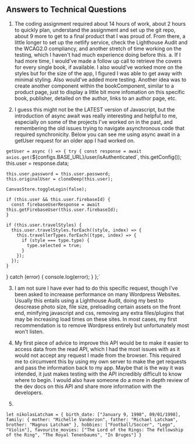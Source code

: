 ## Answers to Technical Questions

1. The coding assignment required about 14 hours of work, about 2 hours to quickly plan, understand the assignment and set up the git repo, about 9 more to get to a final product that I was proud of. From there, a little longer to set up the netlify service, check the Lighthouse Audit and the WCAG2.0 compliancy, and another stretch of time working on the testing, which I haven't had much experience doing before this.
	a. If I had more time, I would've made a follow up call to retrieve the covers for every single book, if available. I also would've worked more on the styles but for the size of the app, I figured I was able to get away with minimal styling. Also would've added more testing. Another idea was to create another component within the bookComponent, similar to a product page, just to display a little bit more infomation on this specific book, publisher, detailed on the author, links to an author page, etc. 

2. I guess this might not be the LATEST version of Javascript, but the introduction of async await was really interesting and helpful to me, especially on some of the projects I've worked on in the past, and remembering the old issues trying to navigate asynchronous code that required synchronicity. Below you can see me using async await in a getUser request for an older app I had worked on.

`getUser = async () => {
  try {
    const response = await axios.get(`${configs.BASE_URL}/user/isAuthenticated`, this.getConfig());
    this.user = response.data;

    this.user.password = this.user.password;
    this.originalUser = cloneDeep(this.user);

    CanvasStore.toggleLogin(false);

    if (this.user && this.user.firebaseId) {
      const firebaseUserResponse = await this.getFirebaseUser(this.user.firebaseId);
    }

    if (this.user.travelStyles) {
      this.user.travelStyles.forEach((style, index) => {
        this.travellerTypes.forEach((type, index) => {
          if (style === type.type) {
            type.selected = true;
          }
        });
      });
    }
  } catch (error) {
    console.log(error);
  }
};`

3. I am not sure I have ever had to do this specific request, though I've been asked to increaase performance on many Wordpress Websites. Usually this entails using a Lighthouse Audit, doing my best to descrease photo size, file size, preloading certain assets on the front end, minifying javascript and css, removing any extra files/plugins that may be increasing load times on these sites. In most cases, my first recommendation is to remove Wordpress entirely but unfortunately most won't listen.

4. My first piece of advice to improve this API would be to make it easier to access data from the read API, which I had the most issues with as it would not accept any request I made from the browser. This required me to circumvent this by using my own server to make the get requests and pass the information back to my app. Maybe that is the way it was intended, it just makes testing with the API incredibly difficult to know where to begin. I would also have someone do a more in depth review of the dev docs on this API and share more information with the developers.

5.
`let nikolasLatcham = {
	birth_date: ["January 9, 1998", 09/01/1998],
	family: {
		mother: "Michelle Vanderzon",
		father: "Michael Latcham",
		brother: "Magnus Latcham"
	},
	hobbies: ["Football/Soccer", "Lego", "Violin"],
	favourite_movies: ["The Lord of the Rings: The Fellowship of the Ring", "The Royal Tenenbaums", "In Bruges"]
}`